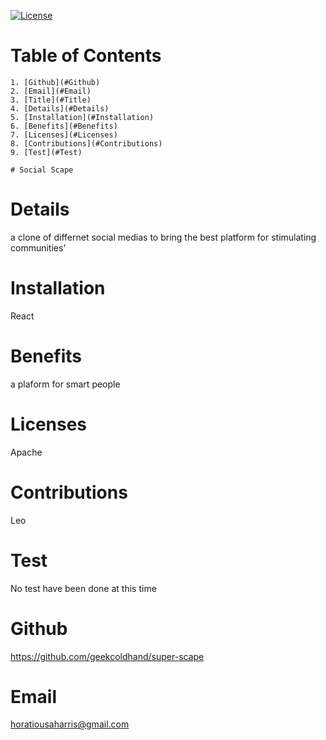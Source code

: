 [![License](https://img.shields.io/badge/License-Apache%202.0-blue.svg)](https://opensource.org/licenses/Apache-2.0)

# Table of Contents

    1. [Github](#Github)
    2. [Email](#Email)
    3. [Title](#Title)
    4. [Details](#Details)
    5. [Installation](#Installation)
    6. [Benefits](#Benefits)
    7. [Licenses](#Licenses)
    8. [Contributions](#Contributions)
    9. [Test](#Test)

    # Social Scape

# Details

a clone of differnet social medias to bring the best platform for stimulating communities'

# Installation

React

# Benefits

a plaform for smart people

# Licenses

Apache

# Contributions

Leo

# Test

No test have been done at this time

# Github

https://github.com/geekcoldhand/super-scape

# Email

horatiousaharris@gmail.com
